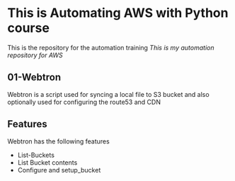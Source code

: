 # This is Automating AWS with Python course
This is the repository for the automation training *This is my automation repository for AWS*


## 01-Webtron

Webtron is a script used for syncing a local file to S3 bucket and also optionally used for configuring the route53 and CDN

## Features

Webtron has the following features

- List-Buckets
- List Bucket contents
- Configure and setup_bucket
